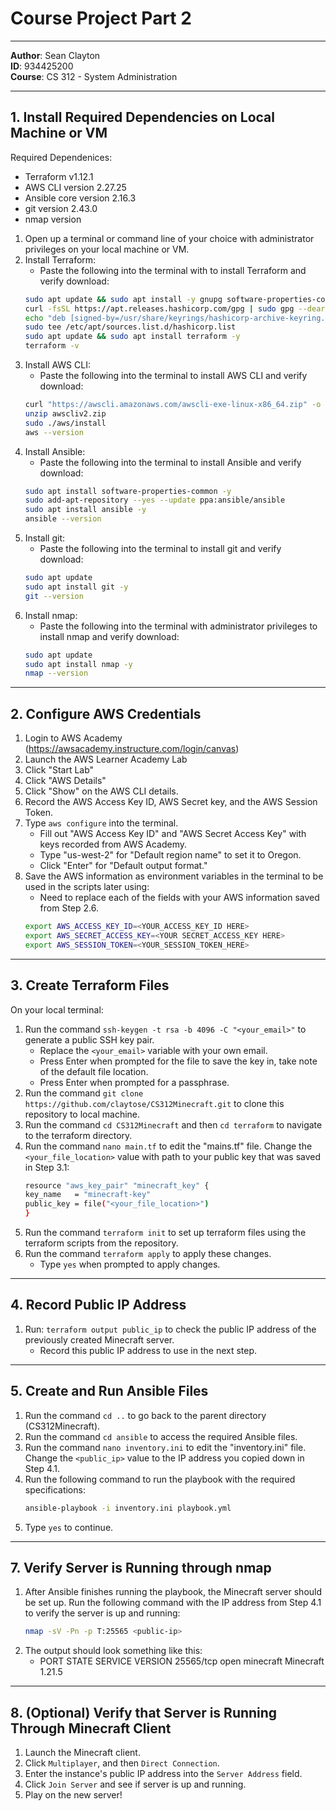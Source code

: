 # Course Project Part 2

---

**Author**: Sean Clayton  
**ID**: 934425200  
**Course**: CS 312 - System Administration  

---

## 1. Install Required Dependencies on Local Machine or VM
Required Dependenices:
   - Terraform v1.12.1
   - AWS CLI version 2.27.25
   - Ansible core version 2.16.3
   - git version 2.43.0 
   - nmap version 

1. Open up a terminal or command line of your choice with administrator privileges on your local machine or VM.
2. Install Terraform:
   - Paste the following into the terminal with to install Terraform and verify download:
   ```bash
   sudo apt update && sudo apt install -y gnupg software-properties-common curl
   curl -fsSL https://apt.releases.hashicorp.com/gpg | sudo gpg --dearmor -o /usr/share/keyrings/hashicorp-archive-keyring.gpg
   echo "deb [signed-by=/usr/share/keyrings/hashicorp-archive-keyring.gpg] https://apt.releases.hashicorp.com $(lsb_release -cs) main" | \
   sudo tee /etc/apt/sources.list.d/hashicorp.list
   sudo apt update && sudo apt install terraform -y
   terraform -v
   ```
3. Install AWS CLI:
   - Paste the following into the terminal to install AWS CLI and verify download:
   ```bash
   curl "https://awscli.amazonaws.com/awscli-exe-linux-x86_64.zip" -o "awscliv2.zip"
   unzip awscliv2.zip
   sudo ./aws/install
   aws --version
   ```
4. Install Ansible:
   - Paste the following into the terminal to install Ansible and verify download:
   ```bash
   sudo apt install software-properties-common -y
   sudo add-apt-repository --yes --update ppa:ansible/ansible
   sudo apt install ansible -y
   ansible --version
   ```
5. Install git:
   - Paste the following into the terminal to install git and verify download:
   ```bash
   sudo apt update
   sudo apt install git -y
   git --version
   ```
6. Install nmap:
   - Paste the following into the terminal with administrator privileges to install nmap and verify download:
   ```bash
   sudo apt update
   sudo apt install nmap -y
   nmap --version
   ```


---

## 2. Configure AWS Credentials

1. Login to AWS Academy (https://awsacademy.instructure.com/login/canvas)
2. Launch the AWS Learner Academy Lab
3. Click "Start Lab"
4. Click "AWS Details"
5. Click "Show" on the AWS CLI details.
6. Record the AWS Access Key ID, AWS Secret key, and the AWS Session Token.
7. Type `aws configure` into the terminal.
   - Fill out "AWS Access Key ID" and "AWS Secret Access Key" with keys recorded from AWS Academy.
   - Type "us-west-2" for "Default region name" to set it to Oregon.
   - Click "Enter" for "Default output format."
8. Save the AWS information as environment variables in the terminal to be used in the scripts later using:
      - Need to replace each of the fields with your AWS information saved from Step 2.6.
   ```bash
   export AWS_ACCESS_KEY_ID=<YOUR_ACCESS_KEY_ID HERE>
   export AWS_SECRET_ACCESS_KEY=<YOUR SECRET_ACCESS_KEY HERE>
   export AWS_SESSION_TOKEN=<YOUR_SESSION_TOKEN_HERE>
   ```

   
---

## 3. Create Terraform Files

On your local terminal:

1. Run the command `ssh-keygen -t rsa -b 4096 -C "<your_email>"` to generate a public SSH key pair.
   - Replace the `<your_email>` variable with your own email.
   - Press Enter when prompted for the file to save the key in, take note of the default file location.
   - Press Enter when prompted for a passphrase.
2. Run the command `git clone https://github.com/claytose/CS312Minecraft.git` to clone this repository to local machine.
2. Run the command `cd CS312Minecraft` and then `cd terraform` to navigate to the terraform directory.
3. Run the command `nano main.tf` to edit the "mains.tf" file. Change the `<your_file_location>` value with path to your public key that was saved in Step 3.1:
   ```bash
   resource "aws_key_pair" "minecraft_key" {
   key_name   = "minecraft-key"
   public_key = file("<your_file_location>")
   }
   ```
3. Run the command `terraform init` to set up terraform files using the terraform scripts from the repository.
4. Run the command `terraform apply` to apply these changes.
   - Type `yes` when prompted to apply changes.
---

## 4. Record Public IP Address

1. Run: `terraform output public_ip` to check the public IP address of the previously created Minecraft server.
   - Record this public IP address to use in the next step.

---

## 5. Create and Run Ansible Files

1. Run the command `cd ..` to go back to the parent directory (CS312Minecraft).
2. Run the command `cd ansible` to access the required Ansible files.
3. Run the command `nano inventory.ini` to edit the "inventory.ini" file. Change the `<public_ip>` value to the IP address you copied down in Step 4.1.
4. Run the following command to run the playbook with the required specifications:
   ```bash
   ansible-playbook -i inventory.ini playbook.yml
   ```
5. Type `yes` to continue.
---

## 7. Verify Server is Running through nmap

1. After Ansible finishes running the playbook, the Minecraft server should be set up. Run the following command with the IP address from Step 4.1 to verify the server is up and running:
   ```bash
   nmap -sV -Pn -p T:25565 <public-ip>
   ```
2. The output should look something like this:
   - PORT      STATE SERVICE   VERSION
     25565/tcp open  minecraft Minecraft 1.21.5

---

## 8. (Optional) Verify that Server is Running Through Minecraft Client
1. Launch the Minecraft client.
2. Click `Multiplayer`, and then `Direct Connection`.
3. Enter the instance's public IP address into the `Server Address` field.
4. Click `Join Server` and see if server is up and running.
5. Play on the new server!



